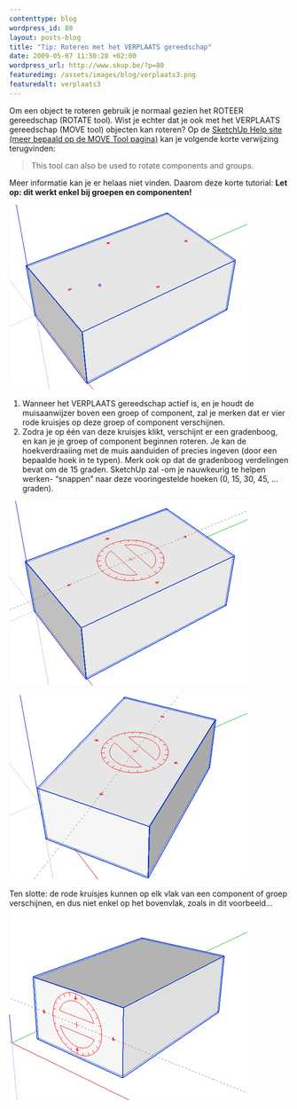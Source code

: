 ```yaml
--- 
contenttype: blog
wordpress_id: 80
layout: posts-blog
title: "Tip: Roteren met het VERPLAATS gereedschap"
date: 2009-05-07 11:50:28 +02:00
wordpress_url: http://www.skup.be/?p=80
featuredimg: /assets/images/blog/verplaats3.png
featuredalt: verplaats3
---
```

Om een object te roteren gebruik je normaal gezien het ROTEER
gereedschap (ROTATE tool). Wist je echter dat je ook met het VERPLAATS
gereedschap (MOVE tool) objecten kan roteren? Op de [SketchUp Help site (meer bepaald op de MOVE Tool pagina)][] kan je volgende korte
verwijzing terugvinden:

> This tool can also be used to rotate components and groups.

Meer informatie kan je er helaas niet vinden. Daarom deze korte
tutorial: **Let op: dit werkt enkel bij groepen en componenten!**

![verplaats1][]

1.  Wanneer het VERPLAATS gereedschap actief is, en je houdt de
    muisaanwijzer boven een groep of component, zal je merken dat er
    vier rode kruisjes op deze groep of component verschijnen.
2.  Zodra je op één van deze kruisjes klikt, verschijnt er een
    gradenboog, en kan je je groep of component beginnen roteren. Je kan
    de hoekverdraaiing met de muis aanduiden of precies ingeven (door
    een bepaalde hoek in te typen). Merk ook op dat de gradenboog
    verdelingen bevat om de 15 graden. SketchUp zal -om je nauwkeurig te
    helpen werken- “snappen” naar deze vooringestelde hoeken (0, 15, 30,
    45, … graden).

![verplaats2][]

![verplaats3][]

Ten slotte: de rode kruisjes kunnen op elk vlak van een component of
groep verschijnen, en dus niet enkel op het bovenvlak, zoals in dit
voorbeeld…

![verplaats4][]

[SketchUp Help site (meer bepaald op de MOVE Tool pagina)]: http://sketchup.google.com/support/bin/answer.py?answer=94859 "SketchUp Help - Move Tool"



[verplaats1]: /assets/images/blog/verplaats1.png "verplaats1"

[verplaats2]: /assets/images/blog/verplaats2.png "verplaats2"

[verplaats3]: /assets/images/blog/verplaats3.png "verplaats3"

[verplaats4]: /assets/images/blog/verplaats4.png "verplaats4"
